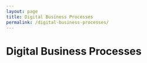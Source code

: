```yaml
---
layout: page
title: Digital Business Processes
permalink: /digital-business-processes/
---
```


# Digital Business Processes
